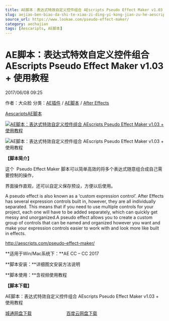 ```yaml
---
title: AE脚本：表达式特效自定义控件组合 AEscripts Pseudo Effect Maker v1.03 + 使用教程
slug: aejiao-ben-biao-da-shi-te-xiao-zi-ding-yi-kong-jian-zu-he-aescripts-pseudo-effect-maker-v1-03-shi-yong-jiao-cheng
source_url: https://www.lookae.com/pseudo-effect-maker/
category: aechajian
tags: [Aescaripts, AE脚本]
---
```

# AE脚本：表达式特效自定义控件组合 AEscripts Pseudo Effect Maker v1.03 + 使用教程

2017/06/08 09:25

作者：大众脸
分类：[AE插件](https://www.lookae.com/after-effects/aechajian/) / [AE脚本](https://www.lookae.com/after-effects/aescripts/) / [After Effects](https://www.lookae.com/after-effects/)

[Aescaripts](https://www.lookae.com/tag/aescaripts/)[AE脚本](https://www.lookae.com/tag/ae%e8%84%9a%e6%9c%ac/)

[![AE脚本：表达式特效自定义控件组合 AEscripts Pseudo Effect Maker v1.03 + 使用教程](https://www.lookae.com/wp-content/uploads/2017/06/Pseudo-Effect-Maker.jpg "AE脚本：表达式特效自定义控件组合 AEscripts Pseudo Effect Maker v1.03 + 使用教程-LookAE.com")](https://www.lookae.com/wp-content/uploads/2017/06/Pseudo-Effect-Maker.jpg)

![AE脚本：表达式特效自定义控件组合 AEscripts Pseudo Effect Maker v1.03 + 使用教程](https://img.alicdn.com/imgextra/i1/705956171/TB2nKhGcSvHfKJjSZFPXXbttpXa_!!705956171.gif "AE脚本：表达式特效自定义控件组合 AEscripts Pseudo Effect Maker v1.03 + 使用教程-LookAE.com")

**【脚本简介】**

这个  Pseudo Effect Maker 脚本可以简单高效的将多个表达式随意组合成自己需要控制的操作，

界面操作直观，还可以自定义保存预设，方便以后使用。

A pseudo effect is also known as a ‘custom expression control’. After Effects has several expression controls built in, however, they are all individually separated. This means that if you need to use multiple controls for your project, each one will have to be added separately, which can quickly get messy and unorganized.A pseudo effect allows you to create a custom group of controls that can be named and organized however you want and make your expression controls easier to work with and look more like built in effects.

http://aescripts.com/pseudo-effect-maker/

**适用于Win/Mac系统下：**AE CC – CC 2017

**脚本安装：**详细图文安装方法说明

**脚本使用：**含视频使用教程

**【脚本下载】**

AE脚本：表达式特效自定义控件组合 AEscripts Pseudo Effect Maker v1.03 + 使用教程

[城通网盘下载](https://www.pipipan.com/fs/680462-206174716)                            [百度云网盘下载](https://pan.baidu.com/s/1o8E14H8)
